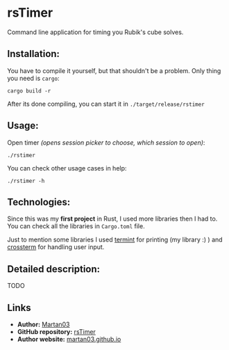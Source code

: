 # rsTimer

Command line application for timing you Rubik's cube solves.

## Installation:

You have to compile it yourself, but that shouldn't be a problem. Only thing
you need is `cargo`:

```
cargo build -r
```

After its done compiling, you can start it in `./target/release/rstimer`

## Usage:

Open timer *(opens session picker to choose, which session to open)*:
```
./rstimer
```

You can check other usage cases in help:
```
./rstimer -h
```

## Technologies:

Since this was my **first project** in Rust, I used more libraries then I had
to. You can check all the libraries in `Cargo.toml` file.

Just to mention some libraries I used
[termint](https://github.com/Martan03/termint) for printing (my library :) )
and [crossterm](https://github.com/crossterm-rs/crossterm) for handling user
input.

## Detailed description:
TODO

## Links

- **Author:** [Martan03](https://github.com/Martan03)
- **GitHub repository:** [rsTimer](https://github.com/Martan03/rsTimer)
- **Author website:** [martan03.github.io](https://martan03.github.io)
